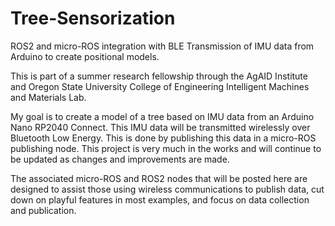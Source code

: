 # Tree-Sensorization
ROS2 and micro-ROS integration with BLE Transmission of IMU data from Arduino to create positional models.

This is part of a summer research fellowship through the AgAID Institute and Oregon State University College of Engineering Intelligent Machines and Materials Lab.

My goal is to create a model of a tree based on IMU data from an Arduino Nano RP2040 Connect. This IMU data will be transmitted wirelessly over Bluetooth Low Energy. This is done by publishing this data in a micro-ROS publishing node. This project is very much in the works and will continue to be updated as changes and improvements are made. 

The associated micro-ROS and ROS2 nodes that will be posted here are designed to assist those using wireless communications to publish data, cut down on playful features in most examples, and focus on data collection and publication.
